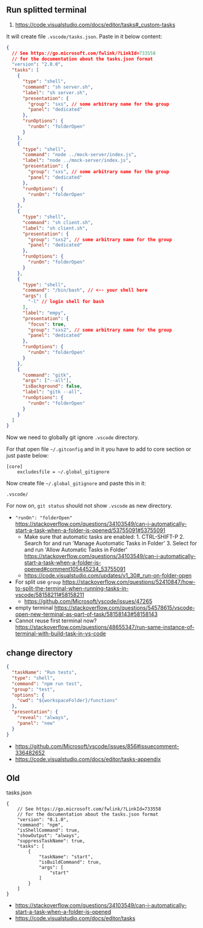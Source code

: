 ## Run splitted terminal

1. https://code.visualstudio.com/docs/editor/tasks#_custom-tasks

It will create file `.vscode/tasks.json`. Paste in it below content:

```json
{
  // See https://go.microsoft.com/fwlink/?LinkId=733558
  // for the documentation about the tasks.json format
  "version": "2.0.0",
  "tasks": [
    {
      "type": "shell",
      "command": "sh server.sh",
      "label": "sh server.sh",
      "presentation": {
        "group": "sxs", // some arbitrary name for the group
        "panel": "dedicated"
      },
      "runOptions": {
        "runOn": "folderOpen"
      }
    },
    {
      "type": "shell",
      "command": "node ../mock-server/index.js",
      "label": "node ../mock-server/index.js",
      "presentation": {
        "group": "sxs", // some arbitrary name for the group
        "panel": "dedicated"
      },
      "runOptions": {
        "runOn": "folderOpen"
      }
    },
    {
      "type": "shell",
      "command": "sh client.sh",
      "label": "sh client.sh",
      "presentation": {
        "group": "sxs2", // some arbitrary name for the group
        "panel": "dedicated"
      },
      "runOptions": {
        "runOn": "folderOpen"
      }
    },
    {
      "type": "shell",
      "command": "/bin/bash", // <-- your shell here
      "args": [
        "-l" // login shell for bash
      ],
      "label": "empy",
      "presentation": {
        "focus": true,
        "group": "sxs2", // some arbitrary name for the group
        "panel": "dedicated"
      },
      "runOptions": {
        "runOn": "folderOpen"
      }
    },
    {
      "command": "gitk",
      "args": ["--all"],
      "isBackground": false,
      "label": "gitk --all",
      "runOptions": {
        "runOn": "folderOpen"
      }
    }
  ]
}
```

Now we need to globally git ignore `.vscode` directory.

For that open file `~/.gitconfig` and in it you have to add to core section or just paste below:

```
[core]
	excludesfile = ~/.global_gitignore
```

Now create file `~/.global_gitignore` and paste this in it:

```
.vscode/
```

For now on, `git status` should not show `.vscode` as new directory.

- `"runOn": "folderOpen"` https://stackoverflow.com/questions/34103549/can-i-automatically-start-a-task-when-a-folder-is-opened/53755091#53755091
  - Make sure that automatic tasks are enabled: 1. CTRL-SHIFT-P 2. Search for and run 'Manage Auotomatic Tasks in Folder' 3. Select for and run 'Allow Automatic Tasks in Folder' https://stackoverflow.com/questions/34103549/can-i-automatically-start-a-task-when-a-folder-is-opened#comment105445234_53755091
  - https://code.visualstudio.com/updates/v1_30#_run-on-folder-open
- For split use `group` https://stackoverflow.com/questions/52410847/how-to-split-the-terminal-when-running-tasks-in-vscode/58158211#58158211
  - https://github.com/Microsoft/vscode/issues/47265
- empty terminal https://stackoverflow.com/questions/54578615/vscode-open-new-terminal-as-part-of-task/58158143#58158143
- Cannot reuse first terminal now? https://stackoverflow.com/questions/48655347/run-same-instance-of-terminal-with-build-task-in-vs-code

## change directory

```json
{
  "taskName": "Run tests",
  "type": "shell",
  "command": "npm run test",
  "group": "test",
  "options": {
    "cwd": "${workspaceFolder}/functions"
  },
  "presentation": {
    "reveal": "always",
    "panel": "new"
  }
}
```

- https://github.com/Microsoft/vscode/issues/856#issuecomment-336482652
- https://code.visualstudio.com/docs/editor/tasks-appendix

## Old

tasks.json

```
{
    // See https://go.microsoft.com/fwlink/?LinkId=733558
    // for the documentation about the tasks.json format
    "version": "0.1.0",
    "command": "npm",
    "isShellCommand": true,
    "showOutput": "always",
    "suppressTaskName": true,
    "tasks": [
        {
            "taskName": "start",
            "isBuildCommand": true,
            "args": [
                "start"
            ]
        }
    ]
}
```

- https://stackoverflow.com/questions/34103549/can-i-automatically-start-a-task-when-a-folder-is-opened
- https://code.visualstudio.com/docs/editor/tasks

